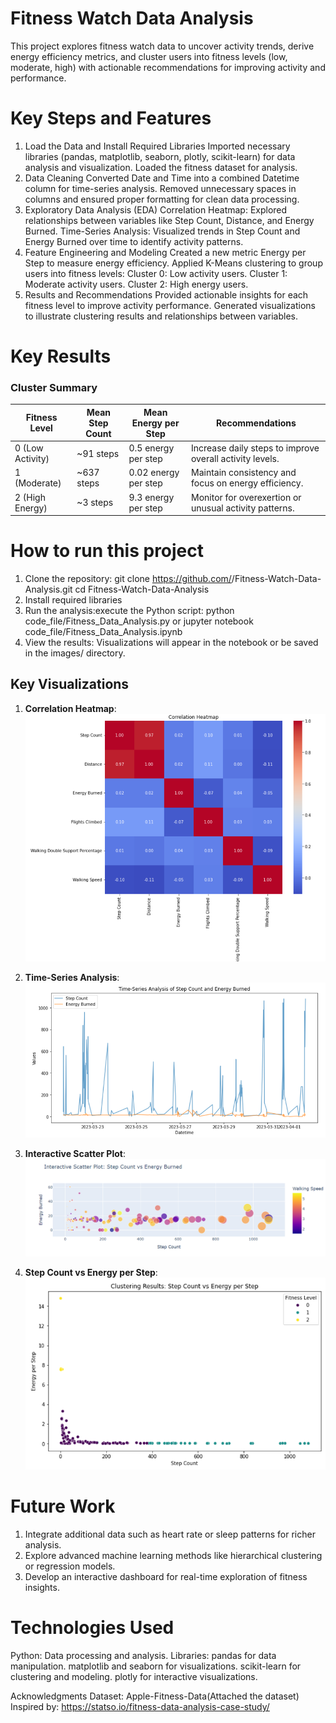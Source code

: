 # Fitness Watch Data Analysis
This project explores fitness watch data to uncover activity trends, derive energy efficiency metrics, and cluster users into fitness levels (low, moderate, high) with actionable recommendations for improving activity and performance.

# Key Steps and Features 
1. Load the Data and Install Required Libraries
Imported necessary libraries (pandas, matplotlib, seaborn, plotly, scikit-learn) for data analysis and visualization.
Loaded the fitness dataset for analysis.
2. Data Cleaning
Converted Date and Time into a combined Datetime column for time-series analysis.
Removed unnecessary spaces in columns and ensured proper formatting for clean data processing.
3. Exploratory Data Analysis (EDA)
Correlation Heatmap: Explored relationships between variables like Step Count, Distance, and Energy Burned.
Time-Series Analysis: Visualized trends in Step Count and Energy Burned over time to identify activity patterns.
4. Feature Engineering and Modeling
Created a new metric Energy per Step to measure energy efficiency.
Applied K-Means clustering to group users into fitness levels:
Cluster 0: Low activity users.
Cluster 1: Moderate activity users.
Cluster 2: High energy users.
5. Results and Recommendations
Provided actionable insights for each fitness level to improve activity performance.
Generated visualizations to illustrate clustering results and relationships between variables.

# Key Results 
### Cluster Summary

| **Fitness Level**    | **Mean Step Count** | **Mean Energy per Step** | **Recommendations**                                     |
|-----------------------|---------------------|---------------------------|---------------------------------------------------------|
| 0 (Low Activity)      | ~91 steps          | 0.5 energy per step       | Increase daily steps to improve overall activity levels.|
| 1 (Moderate)          | ~637 steps         | 0.02 energy per step      | Maintain consistency and focus on energy efficiency.    |
| 2 (High Energy)       | ~3 steps           | 9.3 energy per step       | Monitor for overexertion or unusual activity patterns.  |

# How to run this project

1) Clone the repository:
git clone https://github.com/<your-username>/Fitness-Watch-Data-Analysis.git
cd Fitness-Watch-Data-Analysis
2) Install required libraries
3) Run the analysis:execute the Python script:
python code_file/Fitness_Data_Analysis.py or jupyter notebook code_file/Fitness_Data_Analysis.ipynb
4) View the results: Visualizations will appear in the notebook or be saved in the images/ directory.

## Key Visualizations

1. **Correlation Heatmap**:
   ![Correlation Heatmap](images/correlationheatmap.png)

2. **Time-Series Analysis**:
   ![Time-Series Analysis](images/timeseriesanalysis.png)

3. **Interactive Scatter Plot**:
   ![Interactive Scatter Plot](images/Interactivescatterplot.png)

4. **Step Count vs Energy per Step**:
   ![Step Count vs Energy per Step](images/stepcountvsenergyperstep.png)

# Future Work
1) Integrate additional data such as heart rate or sleep patterns for richer analysis.
2) Explore advanced machine learning methods like hierarchical clustering or regression models.
3) Develop an interactive dashboard for real-time exploration of fitness insights.

# Technologies Used
Python: Data processing and analysis.
Libraries:
pandas for data manipulation.
matplotlib and seaborn for visualizations.
scikit-learn for clustering and modeling.
plotly for interactive visualizations.

Acknowledgments
Dataset: Apple-Fitness-Data(Attached the dataset)
Inspired by: https://statso.io/fitness-data-analysis-case-study/ 
